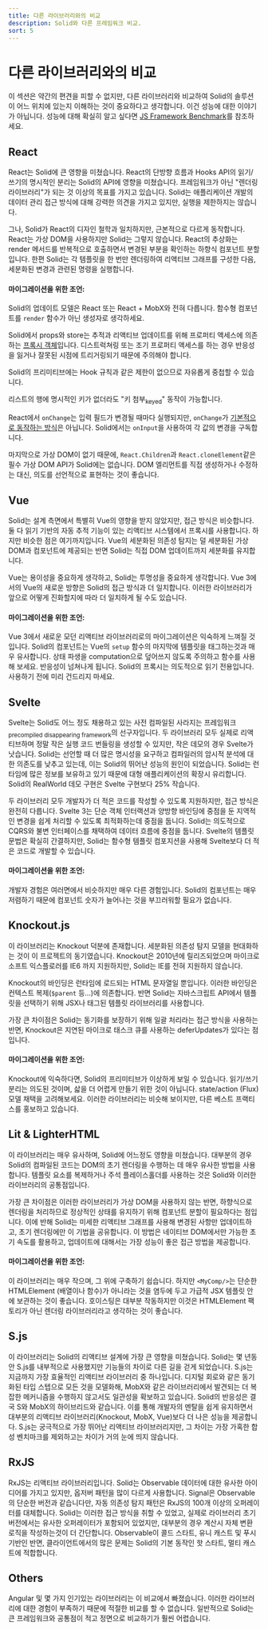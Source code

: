 ```yaml
---
title: 다른 라이브러리와의 비교
description: Solid와 다른 프레임워크 비교.
sort: 5
---
```


# 다른 라이브러리와의 비교

이 섹션은 약간의 편견을 피할 수 없지만, 다른 라이브러리와 비교하여 Solid의 솔루션이 어느 위치에 있는지 이해하는 것이 중요하다고 생각합니다. 이건 성능에 대한 이야기가 아닙니다. 성능에 대해 확실히 알고 싶다면 [JS Framework Benchmark](https://github.com/krausest/js-framework-benchmark)를 참조하세요.

## React

React는 Solid에 큰 영향을 미쳤습니다. React의 단방향 흐름과 Hooks API의 읽기/쓰기의 명시적인 분리는 Solid의 API에 영향을 미쳤습니다. 프레임워크가 아닌 "렌더링 라이브러리"가 되는 것 이상의 목표를 가지고 있습니다. Solid는 애플리케이션 개발의 데이터 관리 접근 방식에 대해 강력한 의견을 가지고 있지만, 실행을 제한하지는 않습니다.

그나, Solid가 React의 디자인 철학과 일치하지만, 근본적으로 다르게 동작합니다. React는 가상 DOM을 사용하지만 Solid는 그렇지 않습니다. React의 추상화는 render 메서드를 반복적으로 호출하면서 변경된 부분을 확인하는 하향식 컴포넌트 분할입니다. 한편 Solid는 각 템플릿을 한 번만 렌더링하여 리액티브 그래프를 구성한 다음, 세분화된 변경과 관련된 명령을 실행합니다.

#### 마이그레이션을 위한 조언:

Solid의 업데이트 모델은 React 또는 React + MobX와 전혀 다릅니다. 함수형 컴포넌트를 `render` 함수가 아닌 생성자로 생각하세요. 

Solid에서 props와 store는 추적과 리액티브 업데이트를 위해 프로퍼티 액세스에 의존하는 [프록시 객체](https://developer.mozilla.org/en-US/docs/Web/JavaScript/Reference/Global_Objects/Proxy)입니다. 디스트럭쳐링 또는 조기 프로퍼티 액세스를 하는 경우 반응성을 잃거나 잘못된 시점에 트리거링되기 때문에 주의해야 합니다.

Solid의 프리미티브에는 Hook 규칙과 같은 제한이 없으므로 자유롭게 중첩할 수 있습니다.

리스트의 행에 명시적인 키가 없더라도 "키 첨부<sub>keyed</sub>" 동작이 가능합니다.

React에서 `onChange`는 입력 필드가 변경될 때마다 실행되지만, `onChange`가 [기본적으로 동작하는 방식](https://developer.mozilla.org/en-US/docs/Web/API/GlobalEventHandlers/onchange)은 아닙니다. Solid에서는 `onInput`을 사용하여 각 값의 변경을 구독합니다.

마지막으로 가상 DOM이 없기 때문에, `React.Children`과 `React.cloneElement`같은 필수 가상 DOM API가 Solid에는 없습니다. DOM 엘리먼트를 직접 생성하거나 수정하는 대신, 의도를 선언적으로 표현하는 것이 좋습니다.

## Vue

Solid는 설계 측면에서 특별히 Vue의 영향을 받지 않았지만, 접근 방식은 비슷합니다. 둘 다 읽기 기반의 자동 추적 기능이 있는 리액티브 시스템에서 프록시를 사용합니다. 하지만 비슷한 점은 여기까지입니다. Vue의 세분화된 의존성 탐지는 덜 세분화된 가상 DOM과 컴포넌트에 제공되는 반면 Solid는 직접 DOM 업데이트까지 세분화를 유지합니다.

Vue는 용이성을 중요하게 생각하고, Solid는 투명성을 중요하게 생각합니다. Vue 3에서의 Vue의 새로운 방향은 Solid의 접근 방식과 더 일치합니다. 이러한 라이브러리가 앞으로 어떻게 진화할지에 따라 더 일치하게 될 수도 있습니다.

#### 마이그레이션을 위한 조언:

Vue 3에서 새로운 모던 리액티브 라이브러리로의 마이그레이션은 익숙하게 느껴질 것입니다. Solid의 컴포넌트는 Vue의 `setup` 함수의 마지막에 템플릿을 태그하는것과 매우 유사합니다. 상태 파생을 computation으로 덮어쓰지 않도록 주의하고 함수를 사용해 보세요. 반응성이 넘쳐나게 됩니다. Solid의 프록시는 의도적으로 읽기 전용입니다. 사용하기 전에 미리 건드리지 마세요.

## Svelte

Svelte는 Solid도 어느 정도 채용하고 있는 사전 컴파일된 사라지는 프레임워크<sub>precompiled disappearing framework</sub>의 선구자입니다. 두 라이브러리 모두 실제로 리액티브하며 정말 작은 실행 코드 번들링을 생성할 수 있지만, 작은 데모의 경우 Svelte가 낫습니다. Solid는 선언할 때 더 많은 명시성을 요구하고 컴파일러의 암시적 분석에 대한 의존도를 낮추고 있는데, 이는 Solid의 뛰어난 성능의 원인이 되었습니다. Solid는 런타임에 많은 정보를 보유하고 있기 때문에 대형 애플리케이션의 확장시 유리합니다. Solid의 RealWorld 데모 구현은 Svelte 구현보다 25% 작습니다.

두 라이브러리 모두 개발자가 더 적은 코드를 작성할 수 있도록 지원하지만, 접근 방식은 완전히 다릅니다. Svelte 3는 단순 객체 인터랙션과 양방향 바인딩에 중점을 둔 지역적인 변경을 쉽게 처리할 수 있도록 최적화하는데 중점을 둡니다. Solid는 의도적으로 CQRS와 불변 인터페이스를 채택하여 데이터 흐름에 중점을 둡니다. Svelte의 템플릿 문법은 확실히 간결하지만, Solid는 함수형 템플릿 컴포지션을 사용해 Svelte보다 더 적은 코드로 개발할 수 있습니다.
 
#### 마이그레이션을 위한 조언:

개발자 경험은 여러면에서 비슷하지만 매우 다른 경험입니다. Solid의 컴포넌트는 매우 저렴하기 때문에 컴포넌트 숫자가 늘어나는 것을 부끄러워할 필요가 없습니다.

## Knockout.js

이 라이브러리는 Knockout 덕분에 존재합니다. 세분화된 의존성 탐지 모델을 현대화하는 것이 이 프로젝트의 동기였습니다. Knockout은 2010년에 릴리즈되었으며 마이크로소프트 익스플로러를 IE6 까지 지원하지만, Solid는 IE를 전혀 지원하지 않습니다.

Knockout의 바인딩은 런타임에 로드되는 HTML 문자열일 뿐입니다. 이러한 바인딩은 컨텍스트 복제(`$parent` 등...)에 의존합니다. 반면 Solid는 자바스크립트 API에서 템플릿을 선택하기 위해 JSX나 태그된 템플릿 라이브러리를 사용합니다.

가장 큰 차이점은 Solid는 동기화를 보장하기 위해 일괄 처리라는 접근 방식을 사용하는 반면, Knockout은 지연된 마이크로 태스크 큐를 사용하는 deferUpdates가 있다는 점입니다.

#### 마이그레이션을 위한 조언:

Knockout에 익숙하다면, Solid의 프리미티브가 이상하게 보일 수 있습니다. 읽기/쓰기 분리는 의도된 것이며, 삷을 더 어렵게 만들기 위한 것이 아닙니다. state/action (Flux) 모델 채택을 고려해보세요. 이러한 라이브러리는 비슷해 보이지만, 다른 베스트 프랙티스를 홍보하고 있습니다.

## Lit & LighterHTML

이 라이브러리는 매우 유사하며, Solid에 어느정도 영향을 미쳤습니다. 대부분의 경우 Solid의 컴파일된 코드는 DOM의 초기 렌더링을 수행하는 데 매우 유사한 방법을 사용합니다. 템플릿 요소를 복제하거나 주석 플레이스홀더를 사용하는 것은 Solid와 이러한 라이브러리의 공통점입니다.

가장 큰 차이점은 이러한 라이브러리가 가상 DOM을 사용하지 않는 반면, 하향식으로 렌더링을 처리하므로 정상적인 상태를 유지하기 위해 컴포넌트 분할이 필요하다는 점입니다. 이에 반해 Solid는 미세한 리액티브 그래프를 사용해 변경된 사항만 업데이트하고, 초기 렌더링에만 이 기법을 공유합니다. 이 방법은 네이티브 DOM에서만 가능한 초기 속도를 활용하고, 업데이트에 대해서는 가장 성능이 좋은 접근 방법을 제공합니다.

#### 마이그레이션을 위한 조언:

이 라이브러리는 매우 작으며, 그 위에 구축하기 쉽습니다. 하지만 `<MyComp/>`는 단순한 HTMLElement (배열이나 함수)가 아니라는 것을 염두에 두고 가급적 JSX 템플릿 안에 보관하는 것이 좋습니다. 호이스팅은 대부분 작동하지만 이것은 HTMLElement 팩토리가 아닌 렌더링 라이브러리라고 생각하는 것이 좋습니다. 

## S.js

이 라이브러리는 Solid의 리액티브 설계에 가장 큰 영향을 미쳤습니다. Solid는 몇 년동안 S.js를 내부적으로 사용했지만 기능들의 차이로 다른 길을 걷게 되었습니다. S.js는 지금까지 가장 효율적인 리액티브 라이브러리 중 하나입니다. 디지털 회로와 같은 동기화된 타입 스텝으로 모든 것을 모델화해, MobX와 같은 라이브러리에서 발견되는 더 복잡한 메커니즘을 수행하지 않고서도 일관성을 확보하고 있습니다. Solid의 반응성은 결국 S와 MobX의 하이브리드와 같습니다. 이를 통해 개발자의 멘탈을 쉽게 유지하면서 대부분의 리액티브 라이브러리(Knockout, MobX, Vue)보다 더 나은 성능을 제공합니다. S.js는 궁극적으로 가장 뛰어난 리액티브 라이브러리지만, 그 차이는 가장 가혹한 합성 벤치마크를 제외하고는 차이가 거의 눈에 띄지 않습니다.

## RxJS

RxJS는 리액티브 라이브러리입니다. Solid는 Observable 데이터에 대한 유사한 아이디어를 가지고 있지만, 옵저버 패턴을 많이 다르게 사용합니다. Signal은 Observable의 단순한 버전과 같습니다만, 자동 의존성 탐지 패턴은 RxJS의 100개 이상의 오퍼레이터를 대체합니다. Solid는 이러한 접근 방식을 취할 수 있었고, 실제로 라이브러리 초기 버전에서는 유사한 오퍼레이터가 포함되어 있었지만, 대부분의 경우 계산시 자체 변환 로직을 작성하는것이 더 간단합니다. Observable이 콜드 스타트, 유니 캐스트 및 푸시 기반인 반면, 클라이언트에서의 많은 문제는 Solid의 기본 동작인 핫 스타트, 멀티 캐스트에 적합합니다.

## Others

Angular 및 몇 가지 인기있는 라이브러리는 이 비교에서 빠졌습니다. 이러한 라이브러리에 대한 경험이 부족하기 때문에 적절한 비교를 할 수 없습니다. 일반적으로 Solid는 큰 프레임워크와 공통점이 적고 정면으로 비교하기가 훨씬 어렵습니다.
